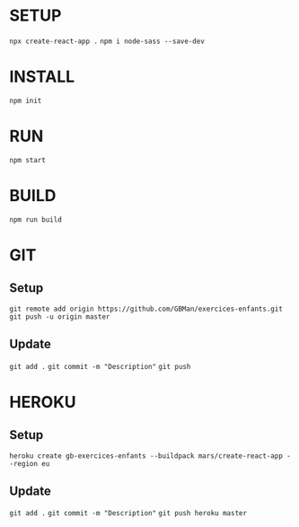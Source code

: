 # SETUP
`npx create-react-app .`
`npm i node-sass --save-dev`

# INSTALL
`npm init`

# RUN
`npm start`

# BUILD
`npm run build`

# GIT
## Setup
`git remote add origin https://github.com/GBMan/exercices-enfants.git`
`git push -u origin master`

## Update
`git add .`
`git commit -m "Description"`
`git push`

# HEROKU
## Setup
`heroku create gb-exercices-enfants --buildpack mars/create-react-app --region eu`

## Update
`git add .`
`git commit -m "Description"`
`git push heroku master`